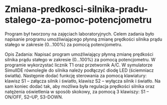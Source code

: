 # Zmiana-predkosci-silnika-pradu-stalego-za-pomoc-potencjometru
Program był tworzony na zajęciach laboratoryjnych. Celem zadania było napisanie programu umożliwiającego płynną zmianę prędkości silnika prądu stałego w zakresie (0…100%) za pomocą potencjometru.

Opis Zadania:
Napisać program umożliwiający płynną zmianę prędkości silnika prądu stałego w zakresie (0…100%) za pomocą potencjometru. W programie wykorzystać licznik T1 oraz przetwornik A/C. 
W symulatorze SimulIDE równolegle do silnika należy podłączyć diodę LED (ściemniacz światła). Następnie dodać funkcję sterowania za pomocą klawiatury: 
klawisz S1 – załącza silnik i światło, 
klawisz S2 – wyłącza silnik i światło.
Na sam koniec dodać tak, aby możliwa była regulacja prędkości silnika oraz natężenia oświetlenia w sposób skokowy, za pomocą 3 klawiszy: 
S1 – ON/OFF,
S2–UP, 
S3-DOWN.
